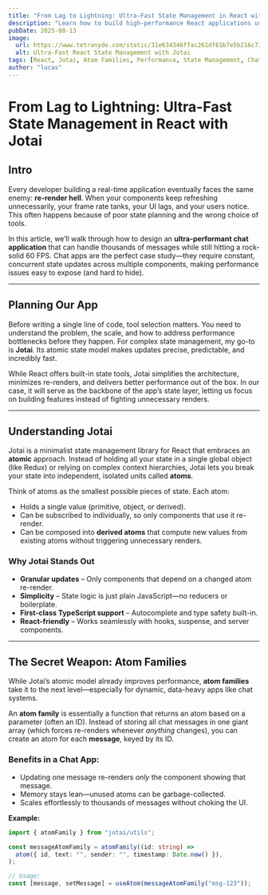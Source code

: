 ```yaml
---
title: "From Lag to Lightning: Ultra-Fast State Management in React with Jotai"
description: "Learn how to build high-performance React applications using Jotai and atom families, ensuring smooth 60 FPS updates even with thousands of messages."
pubDate: 2025-08-13
image:
  url: https://www.tetranyde.com/static/31e634346ffac261df61b7e5b216c71f/8c915/blog-cover.jpg
  alt: Ultra-Fast React State Management with Jotai
tags: [React, Jotai, Atom Families, Performance, State Management, Chat App]
author: "lucas"
---
```


# From Lag to Lightning: Ultra-Fast State Management in React with Jotai

## Intro

Every developer building a real-time application eventually faces the same enemy: **re-render hell**. When your components keep refreshing unnecessarily, your frame rate tanks, your UI lags, and your users notice. This often happens because of poor state planning and the wrong choice of tools.

In this article, we’ll walk through how to design an **ultra-performant chat application** that can handle thousands of messages while still hitting a rock-solid 60 FPS. Chat apps are the perfect case study—they require constant, concurrent state updates across multiple components, making performance issues easy to expose (and hard to hide).

---

## Planning Our App

Before writing a single line of code, tool selection matters. You need to understand the problem, the scale, and how to address performance bottlenecks before they happen. For complex state management, my go-to is **Jotai**. Its atomic state model makes updates precise, predictable, and incredibly fast.

While React offers built-in state tools, Jotai simplifies the architecture, minimizes re-renders, and delivers better performance out of the box. In our case, it will serve as the backbone of the app’s state layer, letting us focus on building features instead of fighting unnecessary renders.

---

## Understanding Jotai

Jotai is a minimalist state management library for React that embraces an **atomic** approach. Instead of holding all your state in a single global object (like Redux) or relying on complex context hierarchies, Jotai lets you break your state into independent, isolated units called **atoms**.

Think of atoms as the smallest possible pieces of state. Each atom:

- Holds a single value (primitive, object, or derived).
- Can be subscribed to individually, so only components that use it re-render.
- Can be composed into **derived atoms** that compute new values from existing atoms without triggering unnecessary renders.

### Why Jotai Stands Out

- **Granular updates** – Only components that depend on a changed atom re-render.
- **Simplicity** – State logic is just plain JavaScript—no reducers or boilerplate.
- **First-class TypeScript support** – Autocomplete and type safety built-in.
- **React-friendly** – Works seamlessly with hooks, suspense, and server components.

---

## The Secret Weapon: Atom Families

While Jotai’s atomic model already improves performance, **atom families** take it to the next level—especially for dynamic, data-heavy apps like chat systems.

An **atom family** is essentially a function that returns an atom based on a parameter (often an ID). Instead of storing all chat messages in one giant array (which forces re-renders whenever _anything_ changes), you can create an atom for each **message**, keyed by its ID.

### Benefits in a Chat App:

- Updating one message re-renders _only_ the component showing that message.
- Memory stays lean—unused atoms can be garbage-collected.
- Scales effortlessly to thousands of messages without choking the UI.

**Example:**

```ts
import { atomFamily } from "jotai/utils";

const messageAtomFamily = atomFamily((id: string) =>
  atom({ id, text: "", sender: "", timestamp: Date.now() }),
);

// Usage:
const [message, setMessage] = useAtom(messageAtomFamily("msg-123"));
```
